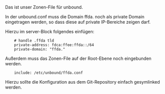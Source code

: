 Das ist unser Zonen-File für unbound.

In der unbound.conf muss die Domain ffda. noch als private Domain eingetragen werden,
so dass diese auf private IP-Bereiche zeigen darf.

Hierzu im server-Block folgendes einfügen:
```
    # handle .ffda tld
    private-address: fdca:ffee:ffda::/64
    private-domain: "ffda."
```

Außerdem muss das Zonen-File auf der Root-Ebene noch eingebunden werden.
```
    include: /etc/unbound/ffda.conf
```

Hierzu sollte die Konfiguration aus dem Git-Repository einfach gesymlinked werden.

